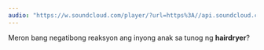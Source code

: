 ```yaml
---
audio: "https://w.soundcloud.com/player/?url=https%3A//api.soundcloud.com/tracks/1406300443%3Fsecret_token%3Ds-HZZ5sOKO6gi&color=%23ff5500&auto_play=true&hide_related=false&show_comments=true&show_user=true&show_reposts=false&show_teaser=true&visual=true"
---
```


Meron bang negatibong reaksyon ang inyong anak sa tunog ng <strong>hairdryer</strong>?